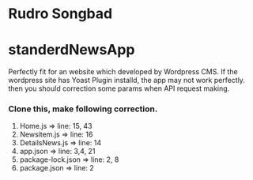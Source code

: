 # Rudro Songbad
# standerdNewsApp

Perfectly fit for an website which developed by Wordpress CMS.
If the wordpress site has Yoast Plugin installd, the  app may not work perfectly.
then you should correction some params when API request making.

### Clone this, make following correction.
1. Home.js             => line: 15, 43
2. Newsitem.js         => line: 16
3. DetailsNews.js      => line: 14
4. app.json            => line: 3,4, 21
5. package-lock.json   => line: 2, 8
6. package.json        => line: 2
